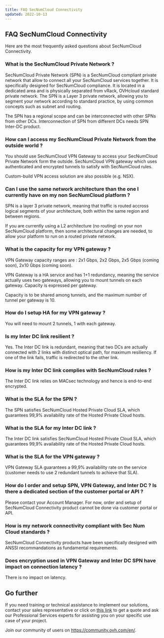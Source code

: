 ```yaml
---
title: FAQ SecNumCloud Connectivity
updated: 2022-10-13
---
```



## FAQ SecNumCloud Connectivity

Here are the most frequently asked questions about SecNumCloud Connectivity.

### What is the SecNumCloud Private Network ?

SecNumCloud Private Network (SPN) is a SecNumCloud compliant private network that allow to connect all your SecNumCloud services together. It is specifically designed for SecNumCloud compliance. It is located in a dedicated area and is physically separated from vRack, OVHcloud standard private network. The SPN is a Layer 3 private network, allowing you to segment your network according to standard practice, by using common concepts such as subnet and routing.

The SPN has a regional scope and can be interconnected with other SPNs from other DCs. Interconnection of SPN from different DCs needs SPN Inter-DC product.

### How can I access my SecNumCloud Private Network from the outside world ?

You should use SecNumCloud VPN Gateway to access your SecNumCloud Private Network form the outside. SecNumCloud VPN gateway which uses authenticated and encrypted tunnels to satisfy with SecNumCloud rules.

Custom-build VPN access solution are also possible (e.g. NSX).

### Can I use the same network architecture than the one I currently have on my non SecNumCloud platform ?

SPN is a layer 3 private network, meaning that traffic is routed accross logical segments of your architecture, both within the same region and between regions.

If you are currently using a L2 architecture (no routing) on your non SecNumCloud platform, then some architectural changes are needed, to allow your platform to run on a routed private network.

### What is the capacity for my VPN gateway ?

VPN Gateway capacity ranges are : 2x1 Gbps, 2x2 Gbps, 2x5 Gbps (coming soon), 2x10 Gbps (coming soon).

VPN Gateway is a HA service and has 1+1 redundancy, meaning the service actually uses two gateways, allowing you to mount tunnels on each gateway. Capacity is expressed per gateway.

Capacity is to be shared among tunnels, and the maximum number of tunnel per gateway is 10.

### How do I setup HA for my VPN gateway ?

You will need to mount 2 tunnels, 1 with each gateway.

### Is my Inter DC link resilient ?

Yes. The Inter DC link is redundant, meaning that two DCs are actually connected with 2 links with distinct optical path, for maximum resiliency. If one of the link fails, traffic is redirected to the other link.

### How is my Inter DC link complies with SecNumCloud rules ?

The Inter DC link relies on MACsec technology and hence is end-to-end encrypted.

### What is the SLA for the SPN ?

The SPN satisfies SecNumCloud Hosted Private Cloud SLA, which guarantees 99,9% availability rate of the Hosted Private Cloud hosts.

### What is the SLA for my Inter DC link ?

The Inter DC link satisfies SecNumCloud Hosted Private Cloud SLA, which guarantees 99,9% availability rate of the Hosted Private Cloud hosts.

### What is the SLA for the VPN gateway ?

VPN Gateway SLA guarantees a 99,9% availability rate on the service (customer needs to use 2 redundant tunnels to achieve that SLA).

### How do I order and setup SPN, VPN Gateway, and Inter DC ? Is there a dedicated section of the customer portal or API ?

Please contact your Account Manager. For now, order and setup of SecNumCloud Connectivity product cannot be done via customer portal or API.

### How is my network connectivity compliant with Sec Num Cloud standards ?

SecNumCloud Connectivity products have been specifically designed with ANSSI recommandations as fundamental requirements.

### Does encryption used in VPN Gateway and Inter DC SPN have impact on connection latency ?

There is no impact on latency.

## Go further

If you need training or technical assistance to implement our solutions, contact your sales representative or click on [this link](https://www.ovhcloud.com/en-gb/professional-services/) to get a quote and ask our Professional Services experts for assisting you on your specific use case of your project.

Join our community of users on <https://community.ovh.com/en/>.